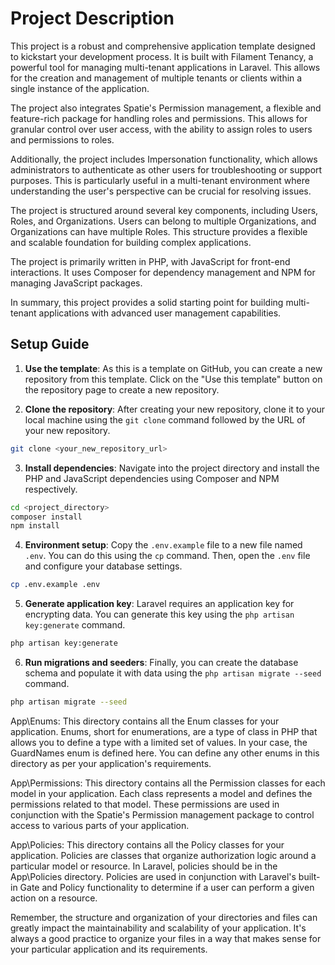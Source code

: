 # Project Description

This project is a robust and comprehensive application template designed to kickstart your development process. It is built with Filament Tenancy, a powerful tool for managing multi-tenant applications in Laravel. This allows for the creation and management of multiple tenants or clients within a single instance of the application.

The project also integrates Spatie's Permission management, a flexible and feature-rich package for handling roles and permissions. This allows for granular control over user access, with the ability to assign roles to users and permissions to roles.

Additionally, the project includes Impersonation functionality, which allows administrators to authenticate as other users for troubleshooting or support purposes. This is particularly useful in a multi-tenant environment where understanding the user's perspective can be crucial for resolving issues.

The project is structured around several key components, including Users, Roles, and Organizations. Users can belong to multiple Organizations, and Organizations can have multiple Roles. This structure provides a flexible and scalable foundation for building complex applications.

The project is primarily written in PHP, with JavaScript for front-end interactions. It uses Composer for dependency management and NPM for managing JavaScript packages.

In summary, this project provides a solid starting point for building multi-tenant applications with advanced user management capabilities.

## Setup Guide
1. **Use the template**: As this is a template on GitHub, you can create a new repository from this template. Click on the "Use this template" button on the repository page to create a new repository.

2. **Clone the repository**: After creating your new repository, clone it to your local machine using the `git clone` command followed by the URL of your new repository.

```bash
git clone <your_new_repository_url>
```

3. **Install dependencies**: Navigate into the project directory and install the PHP and JavaScript dependencies using Composer and NPM respectively.

```bash
cd <project_directory>
composer install
npm install
```

4. **Environment setup**: Copy the `.env.example` file to a new file named `.env`. You can do this using the `cp` command. Then, open the `.env` file and configure your database settings.

```bash
cp .env.example .env
```

5. **Generate application key**: Laravel requires an application key for encrypting data. You can generate this key using the `php artisan key:generate` command.

```bash
php artisan key:generate
```

6. **Run migrations and seeders**: Finally, you can create the database schema and populate it with data using the `php artisan migrate --seed` command.

```bash
php artisan migrate --seed
```
App\Enums: This directory contains all the Enum classes for your application. Enums, short for enumerations, are a type of class in PHP that allows you to define a type with a limited set of values. In your case, the GuardNames enum is defined here. You can define any other enums in this directory as per your application's requirements.  

App\Permissions: This directory contains all the Permission classes for each model in your application. Each class represents a model and defines the permissions related to that model. These permissions are used in conjunction with the Spatie's Permission management package to control access to various parts of your application.  

App\Policies: This directory contains all the Policy classes for your application. Policies are classes that organize authorization logic around a particular model or resource. In Laravel, policies should be in the App\Policies directory. Policies are used in conjunction with Laravel's built-in Gate and Policy functionality to determine if a user can perform a given action on a resource.  

Remember, the structure and organization of your directories and files can greatly impact the maintainability and scalability of your application. It's always a good practice to organize your files in a way that makes sense for your particular application and its requirements.
